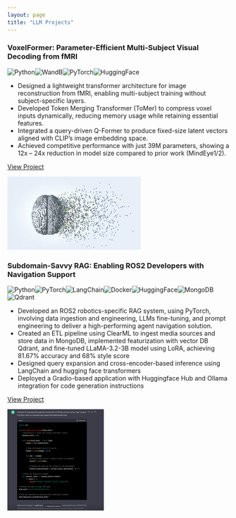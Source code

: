 ```yaml
---
layout: page
title: "LLM Projects"
---
```


<div class="project-card">
  <div class="project-card-content">
    <h3>VoxelFormer: Parameter-Efficient Multi-Subject Visual Decoding from fMRI</h3>
      <img src="https://img.shields.io/badge/Python-3776AB?style=flat&logo=python&logoColor=white" alt="Python"><img src="https://img.shields.io/badge/wandb-FFBE00?style=flat&logo=weightsandbiases&logoColor=black" alt="WandB"><img src="https://img.shields.io/badge/PyTorch-EE4C2C?style=flat&logo=pytorch&logoColor=white" alt="PyTorch"><img src="https://img.shields.io/badge/Hugging%20Face-FFD21E?style=flat&logo=huggingface&logoColor=black" alt="HuggingFace">
      <ul>
        <li>Designed a lightweight transformer architecture for image reconstruction from fMRI, enabling multi-subject training without subject-specific layers.</li>
        <li>Developed Token Merging Transformer (ToMer) to compress voxel inputs dynamically, reducing memory usage while retaining essential features.</li>
        <li>Integrated a query-driven Q-Former to produce fixed-size latent vectors aligned with CLIP’s image embedding space.</li>
        <li>Achieved competitive performance with just 39M parameters, showing a 12x – 24x reduction in model size compared to prior work (MindEye1/2).</li>
      </ul>
      <p><a href="https://github.com/kushagrayadv/voxel-former" target="_blank" rel="noopener noreferrer">View Project</a></p>
  </div>
  <img src="/assets/projects/brain-decoding.jpg" alt="p2p" class="project-card-img" />
</div>

<div class="project-card">
  <div class="project-card-content">
    <h3>Subdomain-Savvy RAG: Enabling ROS2 Developers with Navigation Support</h3>
      <img src="https://img.shields.io/badge/Python-3776AB?style=flat&logo=python&logoColor=white" alt="Python"><img src="https://img.shields.io/badge/PyTorch-EE4C2C?style=flat&logo=pytorch&logoColor=white" alt="PyTorch"><img src="https://img.shields.io/badge/LangChain-121212?style=flat&logo=chainlink&logoColor=white" alt="LangChain"><img src="https://img.shields.io/badge/Docker-2496ED?style=flat&logo=docker&logoColor=white" alt="Docker"><img src="https://img.shields.io/badge/Hugging%20Face-FFD21E?style=flat&logo=huggingface&logoColor=black" alt="HuggingFace"><img src="https://img.shields.io/badge/MongoDB-47A248?style=flat&logo=mongodb&logoColor=white" alt="MongoDB"><img src="https://img.shields.io/badge/Qdrant-FF4F64.svg?style=flat&logo=qdrant&logoColor=white" alt="Qdrant">
      <ul>
        <li>Developed an ROS2 robotics-specific RAG system, using PyTorch, involving data ingestion and engineering, LLMs fine-tuning, and prompt engineering to deliver a high-performing agent navigation solution.</li>
        <li>Created an ETL pipeline using ClearML to ingest media sources and store data in MongoDB, implemented featurization with vector DB Qdrant, and fine-tuned LLaMA-3.2-3B model using LoRA, achieving 81.67% accuracy and 68% style score</li>
        <li>Designed query expansion and cross-encoder-based inference using LangChain and hugging face transformers</li>
        <li>Deployed a Gradio-based application with Huggingface Hub and Ollama integration for code generation instructions</li>
      </ul>
      <p><a href="https://github.com/kushagrayadv/ai-rag-system" target="_blank" rel="noopener noreferrer">View Project</a></p>
  </div>
  <img src="/assets/projects/p2p.png" alt="p2p" class="project-card-img" />
</div>
